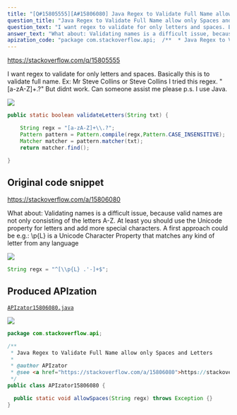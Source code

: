 ```yaml
---
title: "[Q#15805555][A#15806080] Java Regex to Validate Full Name allow only Spaces and Letters"
question_title: "Java Regex to Validate Full Name allow only Spaces and Letters"
question_text: "I want regex to validate for only letters and spaces. Basically this is to validate full name.  Ex: Mr Steve Collins or Steve Collins  I tried this regex.  \"[a-zA-Z]+\\.?\" But didnt work. Can someone assist me please  p.s. I use Java."
answer_text: "What about: Validating names is a difficult issue, because valid names are not only consisting of the letters A-Z. At least you should use the Unicode property for letters and add more special characters. A first approach could be e.g.: \\\\p{L} is a Unicode Character Property that matches any kind of letter from any language"
apization_code: "package com.stackoverflow.api;  /**  * Java Regex to Validate Full Name allow only Spaces and Letters  *  * @author APIzator  * @see <a href=\"https://stackoverflow.com/a/15806080\">https://stackoverflow.com/a/15806080</a>  */ public class APIzator15806080 {    public static void allowSpaces(String regx) throws Exception {} }"
---
```


https://stackoverflow.com/q/15805555

I want regex to validate for only letters and spaces. Basically this is to validate full name.  Ex: Mr Steve Collins or Steve Collins  I tried this regex.  &quot;[a-zA-Z]+\.?&quot; But didnt work. Can someone assist me please 
p.s. I use Java.


<div class="code-logo"><img src="/stackoverflow.png" /></div>

```java
public static boolean validateLetters(String txt) {

    String regx = "[a-zA-Z]+\\.?";
    Pattern pattern = Pattern.compile(regx,Pattern.CASE_INSENSITIVE);
    Matcher matcher = pattern.matcher(txt);
    return matcher.find();

}
```


## Original code snippet

https://stackoverflow.com/a/15806080

What about:
Validating names is a difficult issue, because valid names are not only consisting of the letters A-Z.
At least you should use the Unicode property for letters and add more special characters. A first approach could be e.g.:
\\p{L} is a Unicode Character Property that matches any kind of letter from any language

<div class="code-logo"><img src="/stackoverflow.png" /></div>

```java
String regx = "^[\\p{L} .'-]+$";
```

## Produced APIzation

[`APIzator15806080.java`](https://github.com/pasqualesalza/apization-temp-data/raw/master/search/APIzator15806080.java)

<div class="code-logo"><img src="/apizator.png" /></div>

```java
package com.stackoverflow.api;

/**
 * Java Regex to Validate Full Name allow only Spaces and Letters
 *
 * @author APIzator
 * @see <a href="https://stackoverflow.com/a/15806080">https://stackoverflow.com/a/15806080</a>
 */
public class APIzator15806080 {

  public static void allowSpaces(String regx) throws Exception {}
}

```